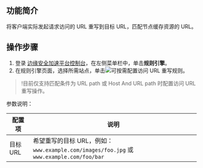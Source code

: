 
## 功能简介
将客户端实际发起请求访问的 URL 重写到目标 URL，匹配节点缓存资源的 URL。


## 操作步骤
1. 登录 [边缘安全加速平台控制台](https://console.cloud.tencent.com/edgeone)，在左侧菜单栏中，单击**规则引擎**。
2. 在规则引擎页面，选择所需站点，单击![](https://qcloudimg.tencent-cloud.cn/raw/fe4d4900f8ad69d506adc49bdb70fa32.png)可按需配置访问 URL 重写规则。
>!目前仅支持匹配条件为 URL path 或 Host And URL path 时配置访问 URL 重写操作。
>
参数说明：
<table>
<thead>
<tr>
<th>配置项</th>
<th>说明</th>
</tr>
</thead>
<tbody><tr>
<td>目标 URL</td>
<td>希望重写的目标 URL，例如：<code>www.example.com/images/foo.jpg</code> 或 <code>www.example.com/foo/bar</code></td>
</tr>
</tbody></table>

